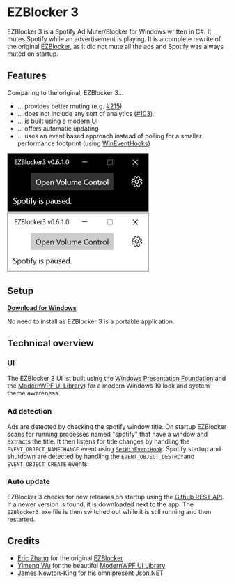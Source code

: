 # EZBlocker 3

EZBlocker 3 is a Spotify Ad Muter/Blocker for Windows written in C#.
It mutes Spotify while an advertisement is playing.
It is a complete rewrite of the original [EZBlocker](https://github.com/Xeroday/Spotify-Ad-Blocker), as it did not mute all the ads and Spotify was always muted on startup.

## Features
Comparing to the original, EZBlocker 3...
- ... provides better muting (e.g. [#215](https://github.com/Xeroday/Spotify-Ad-Blocker/pull/215))
- ... does not include any sort of analytics ([#103](https://github.com/Xeroday/Spotify-Ad-Blocker/issues/103)).
- ... is built using a [modern UI](https://github.com/Kinnara/ModernWpf)
- ... offers automatic updating
- ... uses an event based approach instead of polling for a smaller performance footprint (using [WinEventHooks](https://docs.microsoft.com/en-us/windows/win32/api/winuser/nf-winuser-setwineventhook))

![Dark Theme](https://raw.githubusercontent.com/OpenByteDev/EZBlocker3/master/screenshots/Screenshot-01.png)
![Light Theme](https://raw.githubusercontent.com/OpenByteDev/EZBlocker3/master/screenshots/Screenshot-02.png)

## Setup

**[Download for Windows](https://github.com/OpenByteDev/EZBlocker3/releases/latest/)**

No need to install as EZBlocker 3 is a portable application.

## Technical overview

### UI
The EZBlocker 3 UI ist built using the [Windows Presentation Foundation](https://docs.microsoft.com/en-us/dotnet/desktop/wpf/introduction-to-wpf?view=netframeworkdesktop-4.8) and the [ModernWPF UI Library](https://github.com/Kinnara/ModernWpf)) for a modern Windows 10 look and system theme awareness.

### Ad detection
Ads are detected by checking the spotify window title. On startup EZBlocker scans for running processes named "spotify" that have a window and extracts the title. It then listens for title changes by handling the `EVENT_OBJECT_NAMECHANGE` event using [`SetWinEventHook`](https://docs.microsoft.com/en-us/windows/win32/api/winuser/nf-winuser-setwineventhook).
Spotify startup and shutdown are detected by handling the `EVENT_OBJECT_DESTROY`and `EVENT_OBJECT_CREATE` events.

### Auto update
EZBlocker 3 checks for new releases on startup using the [Github REST API](https://docs.github.com/en/free-pro-team@latest/rest). If a newer version is found, it is downloaded next to the app. The `EZBlocker3.exe` file is then switched out while it is still running and then restarted.

## Credits

- [Eric Zhang](https://github.com/Xeroday) for the original [EZBlocker](https://github.com/Xeroday/Spotify-Ad-Blocker)
- [Yimeng Wu](https://github.com/Kinnara) for the beautiful [ModernWPF UI Library](https://github.com/Kinnara/ModernWpf)
- [James Newton-King](https://github.com/JamesNK) for his omnipresent [Json.NET](https://www.newtonsoft.com/json)
